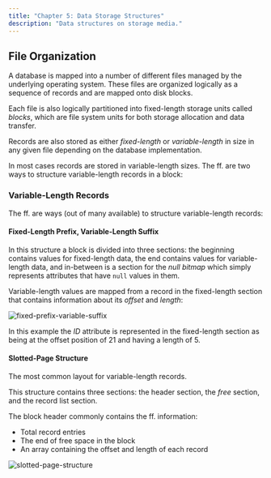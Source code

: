 ```yaml
---
title: "Chapter 5: Data Storage Structures"
description: "Data structures on storage media."
---
```


## File Organization

A database is mapped into a number of different files managed by the underlying operating 
system. These files are organized logically as a sequence of records and are mapped onto 
disk blocks.

Each file is also logically partitioned into fixed-length storage units called _blocks_, 
which are file system units for both storage allocation and data transfer.

Records are also stored as either _fixed-length_ or _variable-length_ in size in any given 
file depending on the database implementation.

In most cases records are stored in variable-length sizes. The ff. are two ways to 
structure variable-length records in a block:

### Variable-Length Records

The ff. are ways (out of many available) to structure variable-length records:

#### Fixed-Length Prefix, Variable-Length Suffix

In this structure a block is divided into three sections: the beginning contains values 
for fixed-length data, the end contains values for variable-length data, and in-between 
is a section for the *null bitmap* which simply represents attributes that have `null` 
values in them.

Variable-length values are mapped from a record in the fixed-length section that contains 
information about its *offset* and *length*:

![fixed-prefix-variable-suffix](/images/figures/database/fixed-prefix-variable-suffix.png)

In this example the $ID$ attribute is represented in the fixed-length section as being 
at the offset position of $21$ and having a length of $5$.

#### Slotted-Page Structure

The most common layout for variable-length records.

This structure contains three sections: the header section, the *free* section, and 
the record list section.

The block header commonly contains the ff. information:

- Total record entries
- The end of free space in the block
- An array containing the offset and length of each record

![slotted-page-structure](/images/figures/database/slotted-page-structure.png)
